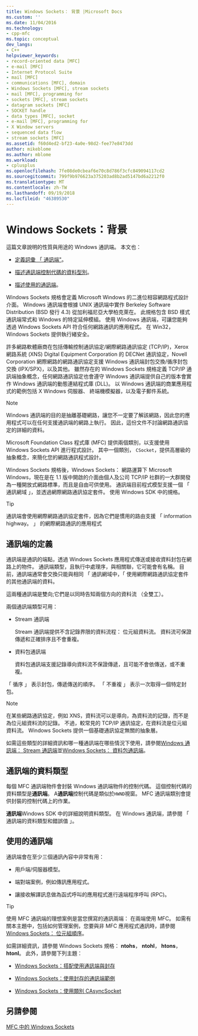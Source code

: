 ```yaml
---
title: Windows Sockets： 背景 |Microsoft Docs
ms.custom: ''
ms.date: 11/04/2016
ms.technology:
- cpp-mfc
ms.topic: conceptual
dev_langs:
- C++
helpviewer_keywords:
- record-oriented data [MFC]
- e-mail [MFC]
- Internet Protocol Suite
- mail [MFC]
- communications [MFC], domain
- Windows Sockets [MFC], stream sockets
- mail [MFC], programming for
- sockets [MFC], stream sockets
- datagram sockets [MFC]
- SOCKET handle
- data types [MFC], socket
- e-mail [MFC], programming for
- X Window servers
- sequenced data flow
- stream sockets [MFC]
ms.assetid: f60d4ed2-bf23-4a0e-98d2-fee77e8473dd
author: mikeblome
ms.author: mblome
ms.workload:
- cplusplus
ms.openlocfilehash: 7fe08de0cbeaf6e70c8d786f3cfc849094117cd2
ms.sourcegitcommit: 799f9b976623a375203ad8b2ad5147bd6a2212f0
ms.translationtype: MT
ms.contentlocale: zh-TW
ms.lasthandoff: 09/19/2018
ms.locfileid: "46389530"
---
```

# <a name="windows-sockets-background"></a>Windows Sockets：背景

這篇文章說明的性質與用途的 Windows 通訊端。 本文也：

- [定義詞彙 「 通訊端"](#_core_definition_of_a_socket)。

- [描述通訊端控制代碼的資料型別](#_core_the_socket_data_type)。

- [描述使用的通訊端](#_core_uses_for_sockets)。

Windows Sockets 規格會定義 Microsoft Windows 的二進位相容網路程式設計介面。 Windows 通訊端會根據 UNIX 通訊端中實作 Berkeley Software Distribution (BSD 發行 4.3) 從加利福尼亞大學柏克萊在。 此規格包含 BSD 樣式通訊端常式和 Windows 的特定延伸模組。 使用 Windows 通訊端，可讓您能夠透過 Windows Sockets API 符合任何網路通訊的應用程式。 在 Win32，Windows Sockets 提供執行緒安全。

許多網路軟體廠商在包括傳輸控制通訊協定/網際網路通訊協定 (TCP/IP)，Xerox 網路系統 (XNS) Digital Equipment Corporation 的 DECNet 通訊協定，Novell Corporation 網際網路的網路通訊協定支援 Windows 通訊端封包交換/循序封包交換 (IPX/SPX)，以及其他。 雖然存在的 Windows Sockets 規格定義 TCP/IP 通訊端抽象概念，任何網路通訊協定也會遵守 Windows 通訊端提供自己的版本會實作 Windows 通訊端的動態連結程式庫 (DLL)。 以 Windows 通訊端的商業應用程式的範例包括 X Windows 伺服器、 終端機模擬器，以及電子郵件系統。

> [!NOTE]
>  Windows 通訊端的目的是抽離基礎網路，讓您不一定要了解該網路，因此您的應用程式可以在任何支援通訊端的網路上執行。 因此，這份文件不討論網路通訊協定的詳細的資料。

Microsoft Foundation Class 程式庫 (MFC) 提供兩個類別，以支援使用 Windows Sockets API 進行程式設計。 其中一個類別， `CSocket`，提供高層級的抽象概念，來簡化您的網路通訊程式設計。

Windows Sockets 規格後，Windows Sockets： 網路運算下 Microsoft Windows，現在是在 1.1 版中開啟的介面由個人及公司 TCP/IP 社群的一大群開發為一種開放式網路標準，而且是自由可供使用。 通訊端目前程式模型支援一個 「 通訊網域 」，並透過網際網路通訊協定套件。 使用 Windows SDK 中的規格。

> [!TIP]
>  通訊端會使用網際網路通訊協定套件，因為它們是慣用的路由支援 「 information highway。 」 的網際網路通訊的應用程式

##  <a name="_core_definition_of_a_socket"></a> 通訊端的定義

通訊端是通訊的端點，透過 Windows Sockets 應用程式傳送或接收資料封包在網路上的物件。 通訊端類型，且執行中處理序，與相關聯，它可能會有名稱。 目前，通訊端通常會交換只能與相同 「 通訊網域中，「 使用網際網路通訊協定套件的其他通訊端的資料。

這兩種通訊端是雙向;它們是以同時告知兩個方向的資料流 （全雙工）。

兩個通訊端類型可用：

- Stream 通訊端

     Stream 通訊端提供不含記錄界限的資料流程： 位元組資料流。 資料流可保證傳遞和正確排序且不會重複。

- 資料包通訊端

     資料包通訊端支援記錄導向資料流不保證傳遞，且可能不會依傳送，或不重複。

「 循序 」 表示封包，傳遞傳送的順序。 「 不重複 」 表示一次取得一個特定封包。

> [!NOTE]
>  在某些網路通訊協定，例如 XNS，資料流可以是導向，為資料流的記錄，而不是為位元組資料流的記錄。 不過，較常見的 TCP/IP 通訊協定，在資料流是位元組資料流。 Windows Sockets 提供一個基礎通訊協定無關的抽象層。

如需這些類型的詳細資訊和哪一種通訊端在哪些情況下使用，請參閱[Windows 通訊端： Stream 通訊端](../mfc/windows-sockets-stream-sockets.md)並[Windows Sockets： 資料包通訊端](../mfc/windows-sockets-datagram-sockets.md)。

##  <a name="_core_the_socket_data_type"></a> 通訊端的資料類型

每個 MFC 通訊端物件會封裝 Windows 通訊端物件的控制代碼。 這個控制代碼的資料類型是**通訊端**。 A**通訊端**控制代碼是類似於`HWND`視窗。 MFC 通訊端類別會提供封裝的控制代碼上的作業。

**通訊端**Windows SDK 中的詳細說明資料類型。 在 Windows 通訊端，請參閱 「 通訊端的資料類型和錯誤值 」。

##  <a name="_core_uses_for_sockets"></a> 使用的通訊端

通訊端會在至少三個通訊內容中非常有用：

- 用戶端/伺服器模型。

- 端對端案例，例如傳訊應用程式。

- 讓接收解譯訊息做為函式呼叫的應用程式進行遠端程序呼叫 (RPC)。

> [!TIP]
>  使用 MFC 通訊端的理想案例是當您撰寫的通訊兩端： 在兩端使用 MFC。 如需有關本主題中，包括如何管理案例，您要與非 MFC 應用程式通訊時，請參閱[Windows Sockets： 位元組順序](../mfc/windows-sockets-byte-ordering.md)。

如需詳細資訊，請參閱 Windows Sockets 規格： **ntohs**， **ntohl**， **htons**， **htonl**。 此外，請參閱下列主題：

- [Windows Sockets：搭配使用通訊端與封存](../mfc/windows-sockets-using-sockets-with-archives.md)

- [Windows Sockets：使用封存的通訊端範例](../mfc/windows-sockets-example-of-sockets-using-archives.md)

- [Windows Sockets：使用類別 CAsyncSocket](../mfc/windows-sockets-using-class-casyncsocket.md)

## <a name="see-also"></a>另請參閱

[MFC 中的 Windows Sockets](../mfc/windows-sockets-in-mfc.md)

